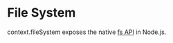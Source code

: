 # File System

context.fileSystem exposes the native [fs API](https://nodejs.org/api/fs.html) in Node.js.